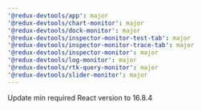 ```yaml
---
'@redux-devtools/app': major
'@redux-devtools/chart-monitor': major
'@redux-devtools/dock-monitor': major
'@redux-devtools/inspector-monitor-test-tab': major
'@redux-devtools/inspector-monitor-trace-tab': major
'@redux-devtools/inspector-monitor': major
'@redux-devtools/log-monitor': major
'@redux-devtools/rtk-query-monitor': major
'@redux-devtools/slider-monitor': major
---
```


Update min required React version to 16.8.4
